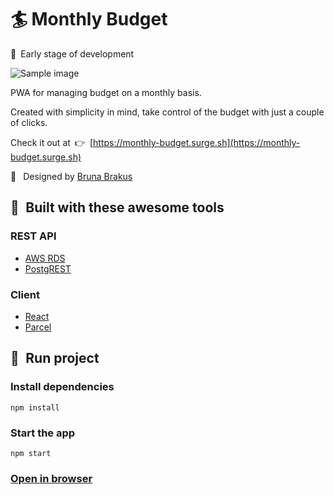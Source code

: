 # :surfer: Monthly Budget
:construction:&ensp;Early stage of development

![Sample image](https://i.imgur.com/43XDPI0.png?2)

PWA for managing budget on a monthly basis.

Created with simplicity in mind, take control of the budget with just a couple of clicks.

Check it out at&ensp;:point_right:&ensp;[https://monthly-budget.surge.sh](https://monthly-budget.surge.sh)

:lipstick:&ensp; Designed by [Bruna Brakus](https://github.com/brbrakus/)

## :wrench:&ensp;Built with these awesome tools
### REST API
* [AWS RDS](https://aws.amazon.com/rds/)
* [PostgREST](https://postgrest.com/en/v4.3/)
### Client
* [React](https://reactjs.org/)
* [Parcel](https://parceljs.org/)

## :rocket:&ensp;Run project
### Install dependencies
`npm install`

### Start the app
`npm start`

### [Open in browser](http://localhost:1234)
